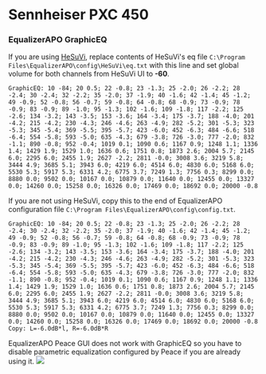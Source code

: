 # Sennheiser PXC 450
### EqualizerAPO GraphicEQ
If you are using [HeSuVi](https://sourceforge.net/projects/hesuvi/), replace contents of HeSuVi's eq file `C:\Program Files\EqualizerAPO\config\HeSuVi\eq.txt` with this line and set global volume for both channels from HeSuVi UI to **-60**.
```
GraphicEQ: 10 -84; 20 0.5; 22 -0.8; 23 -1.3; 25 -2.0; 26 -2.2; 28 -2.4; 30 -2.4; 32 -2.2; 35 -2.0; 37 -1.9; 40 -1.6; 42 -1.4; 45 -1.2; 49 -0.9; 52 -0.8; 56 -0.7; 59 -0.8; 64 -0.8; 68 -0.9; 73 -0.9; 78 -0.9; 83 -0.9; 89 -1.0; 95 -1.3; 102 -1.6; 109 -1.8; 117 -2.2; 125 -2.6; 134 -3.2; 143 -3.5; 153 -3.6; 164 -3.4; 175 -3.7; 188 -4.0; 201 -4.2; 215 -4.2; 230 -4.3; 246 -4.6; 263 -4.9; 282 -5.2; 301 -5.3; 323 -5.3; 345 -5.4; 369 -5.5; 395 -5.7; 423 -6.0; 452 -6.3; 484 -6.6; 518 -6.4; 554 -5.8; 593 -5.0; 635 -4.3; 679 -3.8; 726 -3.0; 777 -2.0; 832 -1.1; 890 -0.8; 952 -0.4; 1019 0.1; 1090 0.6; 1167 0.9; 1248 1.1; 1336 1.4; 1429 1.9; 1529 1.0; 1636 0.6; 1751 0.8; 1873 2.6; 2004 5.7; 2145 6.0; 2295 6.0; 2455 1.9; 2627 -2.2; 2811 -0.0; 3008 3.6; 3219 5.8; 3444 4.9; 3685 5.1; 3943 6.0; 4219 6.0; 4514 6.0; 4830 6.0; 5168 6.0; 5530 5.3; 5917 5.3; 6331 4.2; 6775 3.7; 7249 1.3; 7756 0.3; 8299 0.0; 8880 0.0; 9502 0.0; 10167 0.0; 10879 0.0; 11640 0.0; 12455 0.0; 13327 0.0; 14260 0.0; 15258 0.0; 16326 0.0; 17469 0.0; 18692 0.0; 20000 -0.8
```
If you are not using HeSuVi, copy this to the end of EqualizerAPO configuration file `C:\Program Files\EqualizerAPO\config\config.txt`.
```
GraphicEQ: 10 -84; 20 0.5; 22 -0.8; 23 -1.3; 25 -2.0; 26 -2.2; 28 -2.4; 30 -2.4; 32 -2.2; 35 -2.0; 37 -1.9; 40 -1.6; 42 -1.4; 45 -1.2; 49 -0.9; 52 -0.8; 56 -0.7; 59 -0.8; 64 -0.8; 68 -0.9; 73 -0.9; 78 -0.9; 83 -0.9; 89 -1.0; 95 -1.3; 102 -1.6; 109 -1.8; 117 -2.2; 125 -2.6; 134 -3.2; 143 -3.5; 153 -3.6; 164 -3.4; 175 -3.7; 188 -4.0; 201 -4.2; 215 -4.2; 230 -4.3; 246 -4.6; 263 -4.9; 282 -5.2; 301 -5.3; 323 -5.3; 345 -5.4; 369 -5.5; 395 -5.7; 423 -6.0; 452 -6.3; 484 -6.6; 518 -6.4; 554 -5.8; 593 -5.0; 635 -4.3; 679 -3.8; 726 -3.0; 777 -2.0; 832 -1.1; 890 -0.8; 952 -0.4; 1019 0.1; 1090 0.6; 1167 0.9; 1248 1.1; 1336 1.4; 1429 1.9; 1529 1.0; 1636 0.6; 1751 0.8; 1873 2.6; 2004 5.7; 2145 6.0; 2295 6.0; 2455 1.9; 2627 -2.2; 2811 -0.0; 3008 3.6; 3219 5.8; 3444 4.9; 3685 5.1; 3943 6.0; 4219 6.0; 4514 6.0; 4830 6.0; 5168 6.0; 5530 5.3; 5917 5.3; 6331 4.2; 6775 3.7; 7249 1.3; 7756 0.3; 8299 0.0; 8880 0.0; 9502 0.0; 10167 0.0; 10879 0.0; 11640 0.0; 12455 0.0; 13327 0.0; 14260 0.0; 15258 0.0; 16326 0.0; 17469 0.0; 18692 0.0; 20000 -0.8
Copy: L=-6.0dB*l, R=-6.0dB*R
```
EqualizerAPO Peace GUI does not work with GraphicEQ so you have to disable parametric equalization configured by Peace if you are already using it.
![](https://raw.githubusercontent.com/jaakkopasanen/AutoEq/master/results/Innerfidelity%202017/headphoncecom/onear/Sennheiser%20PXC%20450/Sennheiser%20PXC%20450.png)
